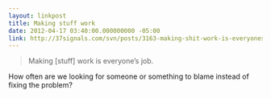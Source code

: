 ```yaml
---
layout: linkpost
title: Making stuff work
date: 2012-04-17 03:40:00.000000000 -05:00
link: http://37signals.com/svn/posts/3163-making-shit-work-is-everyones-job
---
```


> Making [stuff] work is everyone’s job.

How often are we looking for someone or something to blame instead of fixing the problem?
